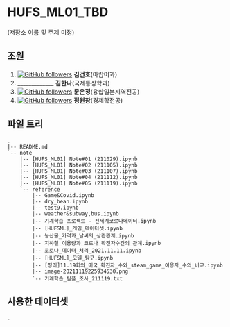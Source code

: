 # HUFS_ML01_TBD
(저장소 이름 및 주제 미정)

## 조원
1. [![GitHub followers](https://img.shields.io/github/followers/basekim14.svg?style=social&label=Follow&maxAge=2592000)](https://github.com/basekim14?tab=followers) **김건호**(아랍어과)
2. _____________ **김한나**(국제통상학과)
3. [![GitHub followers](https://img.shields.io/github/followers/EUNJEONGMUN.svg?style=social&label=Follow&maxAge=2592000)](https://github.com/EUNJEONGMUN?tab=followers) **문은정**(융합일본지역전공) 
4. [![GitHub followers](https://img.shields.io/github/followers/wonchang15.svg?style=social&label=Follow&maxAge=2592000)](https://github.com/wonchang15?tab=followers) **정원창**(경제학전공) 

## 파일 트리

```
.
|-- README.md
`-- note
    |-- [HUFS_ML01] Note#01 (211029).ipynb
    |-- [HUFS_ML01] Note#02 (211105).ipynb
    |-- [HUFS_ML01] Note#03 (211107).ipynb
    |-- [HUFS_ML01] Note#04 (211112).ipynb
    |-- [HUFS_ML01] Note#05 (211119).ipynb
    `-- reference
        |-- Game&Covid.ipynb
        |-- dry_bean.ipynb
        |-- test9.ipynb
        |-- weather&subway,bus.ipynb
        |-- 기계학습_프로젝트_-_전세계코로나데이터.ipynb
        |-- [HUFSML]_게임_데이터셋.ipynb
        |-- 농산물_가격과_날씨의_상관관계.ipynb
        |-- 지하철_이용량과_코로나_확진자수간의_관계.ipynb
        |-- 코로나_데이터_처리_2021.11.11.ipynb
        |-- [HUFSML]_모델_탐구.ipynb
        |-- [정리]11.19회의_미국_확진자_수와_steam_game_이용자_수의_비교.ipynb
        |-- image-20211119225934530.png
        `-- 기계학습_팀플_조사_211119.txt

```



## 사용한 데이터셋

```
.
```
